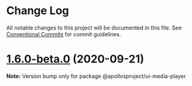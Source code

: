 # Change Log

All notable changes to this project will be documented in this file.
See [Conventional Commits](https://conventionalcommits.org) for commit guidelines.

# [1.6.0-beta.0](https://github.com/apollosproject/apollos-apps/compare/v1.5.0...v1.6.0-beta.0) (2020-09-21)

**Note:** Version bump only for package @apollosproject/ui-media-player
